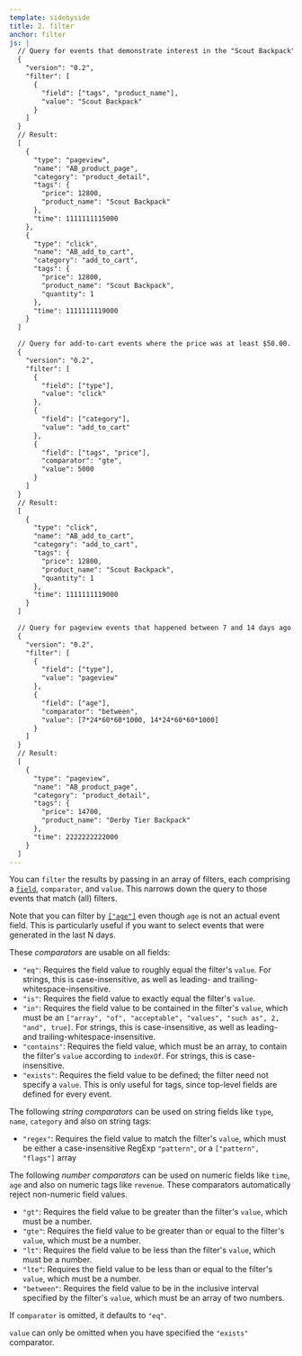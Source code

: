 ```yaml
---
template: sidebyside
title: 2. filter
anchor: filter
js: |
  // Query for events that demonstrate interest in the "Scout Backpack".
  {
    "version": "0.2",
    "filter": [
      {
        "field": ["tags", "product_name"],
        "value": "Scout Backpack"
      }
    ]
  }
  // Result:
  [
    {
      "type": "pageview",
      "name": "AB_product_page",
      "category": "product_detail",
      "tags": {
        "price": 12800,
        "product_name": "Scout Backpack"
      },
      "time": 1111111115000
    },
    {
      "type": "click",
      "name": "AB_add_to_cart",
      "category": "add_to_cart",
      "tags": {
        "price": 12800,
        "product_name": "Scout Backpack",
        "quantity": 1
      },
      "time": 1111111119000
    }
  ]

  // Query for add-to-cart events where the price was at least $50.00.
  {
    "version": "0.2",
    "filter": [
      {
        "field": ["type"],
        "value": "click"
      },
      {
        "field": ["category"],
        "value": "add_to_cart"
      },
      {
        "field": ["tags", "price"],
        "comparator": "gte",
        "value": 5000
      }
    ]
  }
  // Result:
  [
    {
      "type": "click",
      "name": "AB_add_to_cart",
      "category": "add_to_cart",
      "tags": {
        "price": 12800,
        "product_name": "Scout Backpack",
        "quantity": 1
      },
      "time": 1111111119000
    }
  ]

  // Query for pageview events that happened between 7 and 14 days ago.
  {
    "version": "0.2",
    "filter": [
      {
        "field": ["type"],
        "value": "pageview"
      },
      {
        "field": ["age"],
        "comparator": "between",
        "value": [7*24*60*60*1000, 14*24*60*60*1000]
      }
    ]
  }
  // Result:
  [
    {
      "type": "pageview",
      "name": "AB_product_page",
      "category": "product_detail",
      "tags": {
        "price": 14700,
        "product_name": "Derby Tier Backpack"
      },
      "time": 2222222222000
    }
  ]
---
```

You can `filter` the results by passing in an array of filters, each comprising a [`field`](#field-identifiers), `comparator`, and `value`.  This narrows down the query to those events that match (all) filters.

Note that you can filter by [`["age"]`](http://localhost:4000/behavior/#field-identifiers) even though `age` is not an actual event field.  This is particularly useful if you want to select events that were generated in the last N days.

These <span id="comparators">*comparators*</span> are usable on all fields:
- `"eq"`: Requires the field value to roughly equal the filter's `value`.  For strings, this is case-insensitive, as well as leading- and trailing-whitespace-insensitive.
- `"is"`: Requires the field value to exactly equal the filter's `value`.
- `"in"`: Requires the field value to be contained in the filter's `value`, which must be an `["array", "of", "acceptable", "values", "such as", 2, "and", true]`.  For strings, this is case-insensitive, as well as leading- and trailing-whitespace-insensitive.
- `"contains"`: Requires the field value, which must be an array, to contain the filter's `value` according to `indexOf`.  For strings, this is case-insensitive.
- `"exists"`: Requires the field value to be defined; the filter need not specify a `value`.  This is only useful for tags, since top-level fields are defined for every event.

The following <span id="string-comparators">*string comparators*</span> can be used on string fields like `type`, `name`, `category` and also on string tags:
- `"regex"`: Requires the field value to match the filter's `value`, which must be either a case-insensitive RegExp `"pattern"`, or a `["pattern", "flags"]` array

The following <span id="number-comparators">*number comparators*</span> can be used on numeric fields like `time`, `age` and also on numeric tags like `revenue`.  These comparators automatically reject non-numeric field values.
- `"gt"`: Requires the field value to be greater than the filter's `value`, which must be a number.
- `"gte"`: Requires the field value to be greater than or equal to the filter's `value`, which must be a number.
- `"lt"`: Requires the field value to be less than the filter's `value`, which must be a number.
- `"lte"`: Requires the field value to be less than or equal to the filter's `value`, which must be a number.
- `"between"`: Requires the field value to be in the inclusive interval specified by the filter's `value`, which must be an array of two numbers.

If `comparator` is omitted, it defaults to `"eq"`.

`value` can only be omitted when you have specified the `"exists"` comparator.
